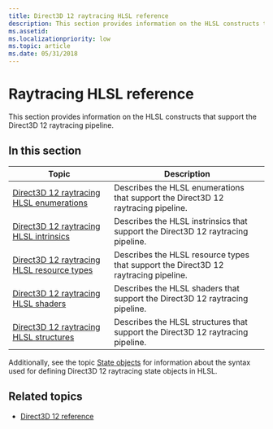 ```yaml
---
title: Direct3D 12 raytracing HLSL reference
description: This section provides information on the HLSL constructs that support the Direct3D 12 raytracing pipeline.
ms.assetid: 
ms.localizationpriority: low
ms.topic: article
ms.date: 05/31/2018
---
```


# Raytracing HLSL reference

This section provides information on the HLSL constructs that support the Direct3D 12 raytracing pipeline.

## In this section

| Topic | Description |
|-|-|
| [Direct3D 12 raytracing HLSL enumerations](direct3d-12-raytracing-hlsl-enumerations.md) | Describes the HLSL enumerations that support the Direct3D 12 raytracing pipeline.  |
| [Direct3D 12 raytracing HLSL intrinsics](direct3d-12-raytracing-hlsl-intrinsics.md) | Describes the HLSL instrinsics that support the Direct3D 12 raytracing pipeline. |
| [Direct3D 12 raytracing HLSL resource types](direct3d-12-raytracing-hlsl-resource-types.md) | Describes the HLSL resource types that support the Direct3D 12 raytracing pipeline. |
| [Direct3D 12 raytracing HLSL shaders](direct3d-12-raytracing-hlsl-shaders.md) | Describes the HLSL shaders that support the Direct3D 12 raytracing pipeline. |
| [Direct3D 12 raytracing HLSL structures](direct3d-12-raytracing-hlsl-structures.md) | Describes the HLSL structures that support the Direct3D 12 raytracing pipeline. |

Additionally, see the topic [State objects](../direct3dhlsl/dx-graphics-hlsl-state-object.md) for information about the syntax used for defining Direct3D 12 raytracing state objects in HLSL.

## Related topics

* [Direct3D 12 reference](direct3d-12-reference.md)